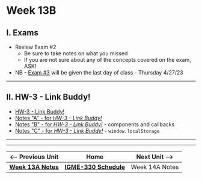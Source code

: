# Week 13B

## I. Exams
- Review Exam #2
  - Be sure to take notes on what you missed
  - If you are not sure about any of the concepts covered on the exam, ASK!
- NB - [Exam #3](../notes/exam-3-details.md) will be given the last day of class - Thursday 4/27/23

<hr>

## II. HW-3 - Link Buddy!
- [HW-3 - Link Buddy!](../hw/hw-3.md)
- [Notes "A" - for *HW-3 - Link Buddy!*](../hw/hw-3-notes-A.md)
- [Notes "B" - for *HW-3 - Link Buddy!*](../hw/hw-3-notes-B.md) - components and callbacks
- [Notes "C" - for *HW-3 - Link Buddy!*](../hw/hw-3-notes-C.md) - `window.localStorage`


<hr><hr>


| <-- Previous Unit | Home | Next Unit -->
| --- | --- | --- 
| [**Week 13A Notes**](13A.md)  |  [**IGME-330 Schedule**](../schedule.md) | Week 14A Notes
